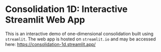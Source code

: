 # Consolidation 1D: Interactive Streamlit Web App

This is an interactive demo of one-dimensional consolidation built using `streamlit`. The web app is hosted on `streamlit.io` and may be accessed here: https://consolidation-1d.streamlit.app/
